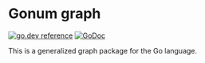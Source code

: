 # Gonum graph

[![go.dev reference](https://pkg.go.dev/badge/github.com/jak9708/gonummat/graph)](https://pkg.go.dev/github.com/jak9708/gonummat/graph)
[![GoDoc](https://godocs.io/github.com/jak9708/gonummat/graph?status.svg)](https://godocs.io/github.com/jak9708/gonummat/graph)

This is a generalized graph package for the Go language.
